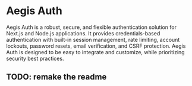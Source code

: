# Aegis Auth

Aegis Auth is a robust, secure, and flexible authentication solution for Next.js and Node.js applications. It provides credentials-based authentication with built-in session management, rate limiting, account lockouts, password resets, email verification, and CSRF protection.  Aegis Auth is designed to be easy to integrate and customize, while prioritizing security best practices.

## TODO: remake the readme
